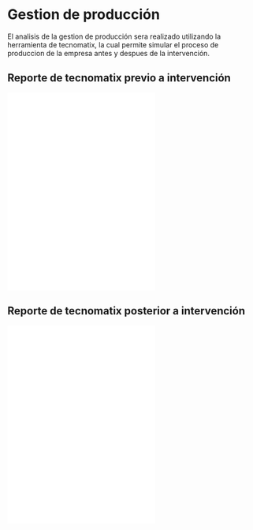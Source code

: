 # Gestion de producción 

El analisis de la gestion de producción sera realizado utilizando la herramienta de tecnomatix, la cual permite simular el proceso de produccion de la empresa antes y despues de la intervención.


## Reporte de tecnomatix previo a intervención
<iframe src="tecnomatix_report.html" width="%80" height="400" frameborder="0" allowfullscreen></iframe>


## Reporte de tecnomatix posterior a intervención
<iframe src="tecnomatix_report.html" width="%80" height="400" frameborder="0" allowfullscreen></iframe>
